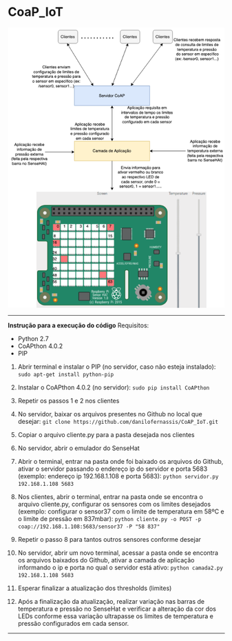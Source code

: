# CoaP_IoT
![Projeto](figura_1.png)

----------------------------------

**Instrução para a execução do código**
Requisitos:
- Python 2.7
- CoAPthon 4.0.2
- PIP

1) Abrir terminal e instalar o PIP (no servidor, caso não esteja instalado):
	```sudo apt-get install python-pip```

2) Instalar o CoAPthon 4.0.2 (no servidor):
	```sudo pip install CoAPthon```

3) Repetir os passos 1 e 2 nos clientes

4) No servidor, baixar os arquivos presentes no Github no local que desejar:
	```git clone https://github.com/danilofernassis/CoAP_IoT.git```

5) Copiar o arquivo cliente.py para a pasta desejada nos clientes

6) No servidor, abrir o emulador do SenseHat

7) Abrir o terminal, entrar na pasta onde foi baixado os arquivos do Github, ativar o servidor passando o endereço ip do servidor e porta 5683 (exemplo: endereço ip 192.168.1.108 e porta 5683):
	```python servidor.py 192.168.1.108 5683```

8) Nos clientes, abrir o terminal, entrar na pasta onde se encontra o arquivo cliente.py, configurar os sensores com os limites desejados (exemplo: configurar o sensor37 com o limite de temperatura em 58ºC e o limite de pressão em 837mbar):
	```python cliente.py -o POST -p coap://192.168.1.108:5683/sensor37 -P "58 837"```

9) Repetir o passo 8 para tantos outros sensores conforme desejar

10) No servidor, abrir um novo terminal, acessar a pasta onde se encontra os arquivos baixados do Github, ativar a camada de aplicação informando o ip e porta no qual o servidor está ativo:
	```python camada2.py 192.168.1.108 5683```

11) Esperar finalizar a atualização dos thresholds (limites)

12) Após a finalização da atualização, realizar variação nas barras de temperatura e pressão no SenseHat e verificar a alteração da cor dos LEDs conforme essa variação ultrapasse os limites de temperatura e pressão configurados em cada sensor.

----------------------------------